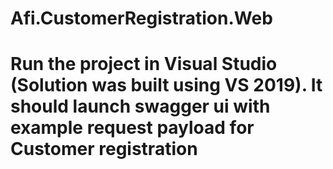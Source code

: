 # Afi.CustomerRegistration.Web

# Run the project in Visual Studio (Solution was built using VS 2019). It should launch swagger ui with example request payload for Customer registration

